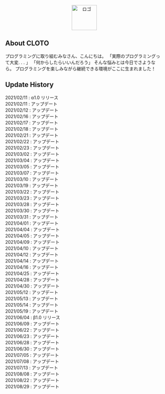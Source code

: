 <p align="center"><a href="https://cloto.jp"><img src="storage/app/public/system/header_logo.svg" alt="ロゴ" height="80px"></a></p>

## About CLOTO

プログラミングに取り組むみなさん、こんにちは。
「実際のプログラミングって大変. . . 」
「何からしたらいいんだろう」
そんな悩みとは今日でさようなら。
プログラミングを楽しみながら継続できる環境がここに生まれました！

## Update History

2021/02/11 : α1.0 リリース  
2021/02/11 : アップデート  
2021/02/12 : アップデート  
2021/02/16 : アップデート  
2021/02/17 : アップデート  
2021/02/18 : アップデート  
2021/02/21 : アップデート  
2021/02/22 : アップデート  
2021/02/23 : アップデート  
2021/03/02 : アップデート  
2021/03/04 : アップデート  
2021/03/05 : アップデート  
2021/03/07 : アップデート  
2021/03/10 : アップデート  
2021/03/19 : アップデート  
2021/03/22 : アップデート  
2021/03/23 : アップデート  
2021/03/28 : アップデート  
2021/03/30 : アップデート  
2021/03/31 : アップデート  
2021/04/01 : アップデート  
2021/04/04 : アップデート  
2021/04/05 : アップデート  
2021/04/09 : アップデート  
2021/04/10 : アップデート  
2021/04/12 : アップデート  
2021/04/14 : アップデート  
2021/04/16 : アップデート  
2021/04/25 : アップデート  
2021/04/28 : アップデート  
2021/04/30 : アップデート  
2021/05/12 : アップデート  
2021/05/13 : アップデート  
2021/05/14 : アップデート  
2021/05/19 : アップデート  
2021/06/04 : β1.0 リリース  
2021/06/09 : アップデート  
2021/06/22 : アップデート  
2021/06/23 : アップデート  
2021/06/28 : アップデート  
2021/06/30 : アップデート  
2021/07/05 : アップデート  
2021/07/08 : アップデート  
2021/07/13 : アップデート  
2021/08/08 : アップデート  
2021/08/22 : アップデート  
2021/08/29 : アップデート

